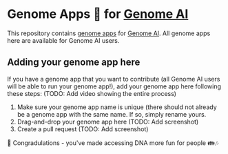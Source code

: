 # Genome Apps :microscope: for [Genome AI](https://www.guardiome.com/ai-index/)

This repository contains [genome apps](https://www.guardiome.com/apps-index/) for [Genome AI](https://www.guardiome.com/ai-index/). All genome apps here are available for Genome AI users.

## Adding your genome app here

If you have a genome app that you want to contribute (all Genome AI users will be able to run your genome app!), add your genome app here following these steps: (TODO: Add video showing the entire process)
1. Make sure your genome app name is unique (there should not already be a genome app with the same name. If so, simply rename yours.
2. Drag-and-drop your genome app here (TODO: Add screenshot)
3. Create a pull request (TODO: Add screenshot)

:tada: Congradulations - you've made accessing DNA more fun for people :family::notes:
